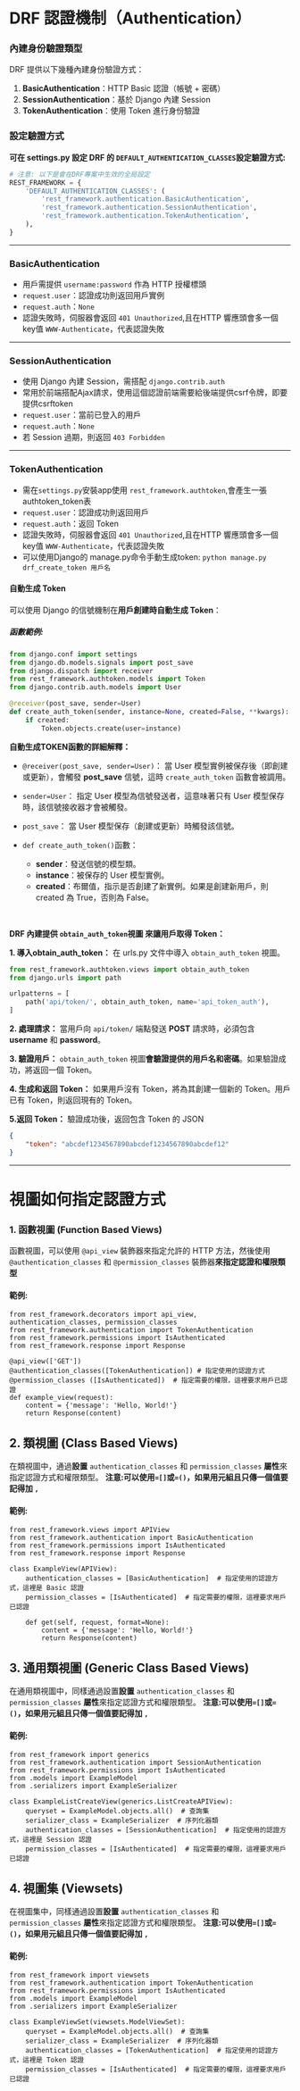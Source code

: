 # DRF 認證機制（Authentication）

### 內建身份驗證類型
DRF 提供以下幾種內建身份驗證方式：
1. **BasicAuthentication**：HTTP Basic 認證（帳號 + 密碼）
2. **SessionAuthentication**：基於 Django 內建 Session
3. **TokenAuthentication**：使用 Token 進行身份驗證

### 設定驗證方式
**可在 settings.py 設定 DRF 的 `DEFAULT_AUTHENTICATION_CLASSES`設定驗證方式:**
```py
# 注意: 以下是會在DRF專案中生效的全局設定
REST_FRAMEWORK = {
    'DEFAULT_AUTHENTICATION_CLASSES': (
        'rest_framework.authentication.BasicAuthentication',
        'rest_framework.authentication.SessionAuthentication',
        'rest_framework.authentication.TokenAuthentication',
    ),
}
```
---
### BasicAuthentication
- 用戶需提供 `username:password` 作為 HTTP 授權標頭
- `request.user`：認證成功則返回用戶實例
- `request.auth`：`None`
- 認證失敗時，伺服器會返回 `401 Unauthorized`,且在HTTP 響應頭會多一個key值 `WWW-Authenticate`，代表認證失敗
---
### SessionAuthentication
- 使用 Django 內建 Session，需搭配 `django.contrib.auth`
- 常用於前端搭配Ajax請求，使用這個認證前端需要給後端提供csrf令牌，即要提供csrftoken
- `request.user`：當前已登入的用戶
- `request.auth`：`None`
- 若 Session 過期，則返回 `403 Forbidden`
---
### TokenAuthentication
- 需在`settings.py`安裝app使用 `rest_framework.authtoken`,會產生一張authtoken_token表
- `request.user`：認證成功則返回用戶
- `request.auth`：返回 Token
- 認證失敗時，伺服器會返回 `401 Unauthorized`,且在HTTP 響應頭會多一個key值 `WWW-Authenticate`，代表認證失敗
- 可以使用Django的 manage.py命令手動生成token: `python manage.py drf_create_token 用戶名`
#### 自動生成 Token
可以使用 Django 的信號機制在**用戶創建時自動生成 Token**：
##### 函數範例:
```python
from django.conf import settings
from django.db.models.signals import post_save
from django.dispatch import receiver
from rest_framework.authtoken.models import Token
from django.contrib.auth.models import User

@receiver(post_save, sender=User)
def create_auth_token(sender, instance=None, created=False, **kwargs):
    if created:
        Token.objects.create(user=instance)
```
**自動生成TOKEN函數的詳細解釋：**
- `@receiver(post_save, sender=User)`： 當 User 模型實例被保存後（即創建或更新），會觸發 **post_save** 信號，這時 `create_auth_token` 函數會被調用。
- `sender=User`： 指定 User 模型為信號發送者，這意味著只有 User 模型保存時，該信號接收器才會被觸發。
- `post_save`： 當 User 模型保存（創建或更新）時觸發該信號。

- `def create_auth_token()`函數：
    - **sender**：發送信號的模型類。
    - **instance**：被保存的 User 模型實例。
    - **created**：布爾值，指示是否創建了新實例。如果是創建新用戶，則 created 為 True，否則為 False。

<br>

**DRF 內建提供 `obtain_auth_token`視圖 來讓用戶取得 Token：**

**1. 導入obtain_auth_token：** 在 urls.py 文件中導入 `obtain_auth_token` 視圖。
```python
from rest_framework.authtoken.views import obtain_auth_token
from django.urls import path

urlpatterns = [
    path('api/token/', obtain_auth_token, name='api_token_auth'),
]
```

**2. 處理請求：** 當用戶向 `api/token/` 端點發送 **POST** 請求時，必須包含 **username** 和 **password**。


**3. 驗證用戶：**  `obtain_auth_token` 視圖**會驗證提供的用戶名和密碼**。如果驗證成功，將返回一個 Token。

**4. 生成和返回 Token：** 如果用戶沒有 Token，將為其創建一個新的 Token。用戶已有 Token，則返回現有的 Token。

**5.返回 Token：** 驗證成功後，返回包含 Token 的 JSON 
```json
{
    "token": "abcdef1234567890abcdef1234567890abcdef12"
}
```
--- 
# 視圖如何指定認證方式

### 1. 函數視圖 (Function Based Views)
函數視圖，可以使用 `@api_view` 裝飾器來指定允許的 HTTP 方法，然後使用 `@authentication_classes` 和 `@permission_classes` 裝飾器**來指定認證和權限類型**
#### 範例:
```PY
from rest_framework.decorators import api_view, authentication_classes, permission_classes
from rest_framework.authentication import TokenAuthentication
from rest_framework.permissions import IsAuthenticated
from rest_framework.response import Response

@api_view(['GET'])
@authentication_classes([TokenAuthentication]) # 指定使用的認證方式
@permission_classes ([IsAuthenticated])  # 指定需要的權限，這裡要求用戶已認證
def example_view(request):
    content = {'message': 'Hello, World!'}
    return Response(content)
```
## 2. 類視圖 (Class Based Views)
在類視圖中，通過**設置** `authentication_classes` 和 `permission_classes` **屬性**來指定認證方式和權限類型。
**注意:可以使用`=[]`或`=()`，如果用元組且只傳一個值要記得加 `,`**
#### 範例:
```PY
from rest_framework.views import APIView
from rest_framework.authentication import BasicAuthentication
from rest_framework.permissions import IsAuthenticated
from rest_framework.response import Response

class ExampleView(APIView):
    authentication_classes = [BasicAuthentication]  # 指定使用的認證方式，這裡是 Basic 認證
    permission_classes = [IsAuthenticated]  # 指定需要的權限，這裡要求用戶已認證

    def get(self, request, format=None):
        content = {'message': 'Hello, World!'} 
        return Response(content) 
```

## 3. 通用類視圖 (Generic Class Based Views)
在通用類視圖中，同樣通過設置**設置** `authentication_classes` 和 `permission_classes` **屬性**來指定認證方式和權限類型。
**注意:可以使用`=[]`或`=()`，如果用元組且只傳一個值要記得加 `,`**
#### 範例:
```PY
from rest_framework import generics
from rest_framework.authentication import SessionAuthentication
from rest_framework.permissions import IsAuthenticated
from .models import ExampleModel
from .serializers import ExampleSerializer

class ExampleListCreateView(generics.ListCreateAPIView):
    queryset = ExampleModel.objects.all()  # 查詢集
    serializer_class = ExampleSerializer  # 序列化器類
    authentication_classes = [SessionAuthentication]  # 指定使用的認證方式，這裡是 Session 認證
    permission_classes = [IsAuthenticated]  # 指定需要的權限，這裡要求用戶已認證
```

## 4. 視圖集 (Viewsets)
在視圖集中，同樣通過設置**設置** `authentication_classes` 和 `permission_classes` **屬性**來指定認證方式和權限類型。
**注意:可以使用`=[]`或`=()`，如果用元組且只傳一個值要記得加 `,`**
#### 範例:
```PY
from rest_framework import viewsets
from rest_framework.authentication import TokenAuthentication
from rest_framework.permissions import IsAuthenticated
from .models import ExampleModel
from .serializers import ExampleSerializer

class ExampleViewSet(viewsets.ModelViewSet):
    queryset = ExampleModel.objects.all()  # 查詢集
    serializer_class = ExampleSerializer  # 序列化器類
    authentication_classes = [TokenAuthentication]  # 指定使用的認證方式，這裡是 Token 認證
    permission_classes = [IsAuthenticated]  # 指定需要的權限，這裡要求用戶已認證
```